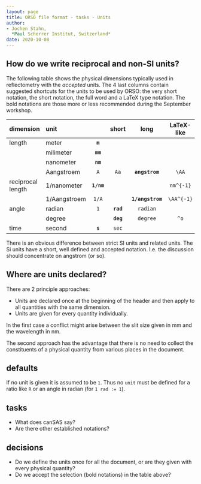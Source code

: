 ```yaml
---
layout: page
title: ORSO file format - tasks - Units
author:
- Jochen Stahn,  
  *Paul Scherrer Institut, Switzerland*
date: 2020-10-08
---
```


## How do we write reciprocal and non-SI units?

The following table shows the physical dimensions typically used in reflectometry 
with the *accepted* units. The
4 last columns contain suggested shortcuts for the units to be used by ORSO: the very
short notation, the short notation, the full word and a LaTeX type notation. The 
bold notations are those more or less recommended during the September workshop.

| dimension         | unit         |            | short     | long             | LaTeX-like | 
| :---------------- | :----------- | :--------: | :-------: | :--------------: | :--------: |
| length            | meter        | **`m`**    |           |                  |            |
|                   | milimeter    | **`mm`**   |           |                  |            |
|                   | nanometer    | **`nm`**   |           |                  |            |
|                   | Aangstroem   | `A`        | `Aa`      | **`angstrom`**   | `\AA`      |
| reciprocal length | 1/nanometer  | **`1/nm`** |           |                  | `nm^{-1}`  |
|                   | 1/Aangstroem | `1/A`      |           | **`1/angstrom`** | `\AA^{-1}` | 
| angle             | radian       | `1`        | **`rad`** | `radian`         |            |
|                   | degree       |            | **`deg`** | `degree`         | `^o`       |
| time              | second       | **`s`**    | `sec`     |                  |            |

There is an obvious difference between strict SI units and related units. The Si units
have a short, well defined and accepted notation. I.e. the discussion should concentrate on
angstrom (or so).

## Where are units declared?

There are 2 principle approaches: 

- Units are declared once at the beginning of the header and then apply to
  all quantities with the same dimension.
- Units are given for every quantity individually.

In the first case a conflict might arise between
the slit size given in mm and the wavelength in nm.

The second approach has the advantage that there is no need to
collect the constituents of a physical quantity from various
places in the document. 

## defaults

If no unit is given it is assumed to be `1`. Thus no `unit` must be defined
for a ratio like `R` or an angle in radian (for `1 rad := 1`). 

## tasks

- What does canSAS say?
- Are there other established notations?

## decisions

- Do we define the units once for all the document, or are they given with 
  every physical quantity?
- Do we accept the selection (bold notations) in the table above?


